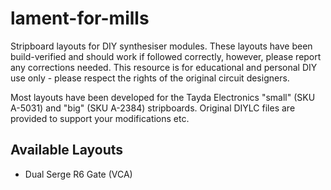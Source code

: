 # lament-for-mills

Stripboard layouts for DIY synthesiser modules. These layouts have been build-verified and should work if followed correctly, however, please report any corrections needed. This resource is for educational and personal DIY use only - please respect the rights of the original circuit designers.

Most layouts have been developed for the Tayda Electronics "small" (SKU A-5031) and "big" (SKU A-2384) stripboards. Original DIYLC files are provided to support your modifications etc.

## Available Layouts

* Dual Serge R6 Gate (VCA)
